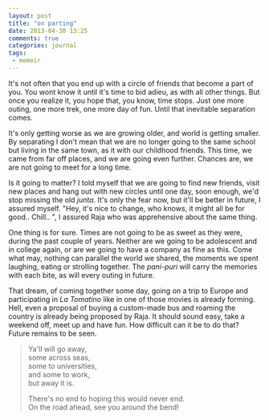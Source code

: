 ```yaml
---
layout: post
title: "on parting"
date: 2013-04-30 13:25
comments: true
categories: journal 
tags:
 - memoir
---
```


It's not often that you end up with a circle of friends that become a part of
you. You wont know it until it's time to bid adieu, as with all other things.
But once you realize it, you hope that, you know, time stops. Just one more
outing, one more trek, one more day of fun. Until that inevitable separation
comes.

<!-- more -->

It's only getting worse as we are growing older, and world is getting smaller.
By separating I don't mean that we are no longer going to the same school but
living in the same town, as it with our childhood friends. This time, we came
from far off places, and we are going even further. Chances are, we are not
going to meet for a long time. 

Is it going to matter? I told myself that we are going to find new friends,
visit new places and hang out with new circles until one day, soon enough, we'd
stop missing the old _junta_. It's only the fear now, but it'll be better in
future, I assured myself. "Hey, it's nice to change, who knows, it might all be
for good.. Chill.. ", I assured Raja who was apprehensive about the same
thing.

One thing is for sure. Times are not going to be as sweet as they were, during
the past couple of years. Neither are we going to be adolescent and in college
again, or are we going to have a company as fine as this. Come what may, nothing
can parallel the world we shared, the moments we spent laughing, eating or
strolling together. The _pani-puri_ will carry the memories with each bite, as
will every outing in future.

That dream, of coming together some day, going on a trip to Europe and
participating in _La Tomatino_ like in one of those movies is already forming.
Hell, even a proposal of buying a custom-made bus and roaming the country is already
being proposed by Raja. It should sound easy, take  a weekend off, meet up and have fun.
How difficult can it be to do that? Future remains to be seen.
  
> Ya'll will go away,   
> some across seas,   
> some to universities,   
> and some to work,   
> but away it is.  
>   
> There's no end to hoping this would never end.  
> On the road ahead, see you around the bend!  
